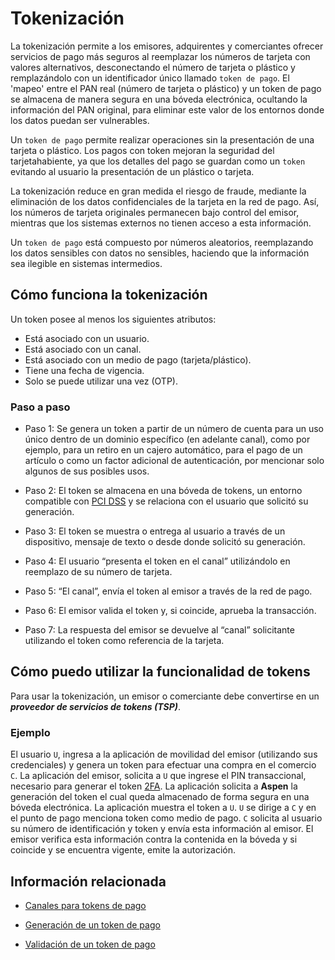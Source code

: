 # Tokenización

La tokenización permite a los emisores, adquirentes y comerciantes ofrecer servicios de pago más seguros al reemplazar los números de tarjeta con valores alternativos, desconectando el número de tarjeta o plástico y remplazándolo con un identificador único llamado `token de pago`. El 'mapeo' entre el PAN real (número de tarjeta o plástico) y un token de pago se almacena de manera segura en una bóveda electrónica, ocultando la información del PAN original, para eliminar este valor de los entornos donde los datos puedan ser vulnerables.

Un `token de pago` permite realizar operaciones sin la presentación de una tarjeta o plástico. Los pagos con token mejoran la seguridad del tarjetahabiente,  ya que los detalles del pago se guardan como un `token` evitando al usuario la presentación de un plástico o tarjeta.

La tokenización reduce en gran medida el riesgo de fraude, mediante la eliminación de los datos confidenciales de la tarjeta en la red de pago. Así, los números de tarjeta originales permanecen bajo control del emisor, mientras que los sistemas externos no tienen acceso a esta información.

Un `token de pago` está compuesto por números aleatorios, reemplazando los datos sensibles con datos no sensibles, haciendo que la información sea ilegible en sistemas intermedios.

## Cómo funciona la tokenización

Un token posee al menos los siguientes atributos:

- Está asociado con un usuario.
- Está asociado con un canal.
- Está asociado con un medio de pago (tarjeta/plástico).
- Tiene una fecha de vigencia.
- Solo se puede utilizar una vez (OTP).

### Paso a paso

- Paso 1: Se genera un token a partir de un número de cuenta para un uso único dentro de un dominio específico (en adelante canal), como por ejemplo, para un retiro en un cajero automático, para el pago de un artículo o como un factor adicional de autenticación, por mencionar solo algunos de sus posibles usos.

- Paso 2: El token se almacena en una bóveda de tokens, un entorno compatible con [PCI DSS](https://en.wikipedia.org/wiki/Payment_Card_Industry_Data_Security_Standard) y se relaciona con el usuario que solicitó su generación.

- Paso 3: El token se muestra o entrega al usuario a través de un dispositivo, mensaje de texto o desde donde solicitó su generación.

- Paso 4: El usuario “presenta el token en el canal” utilizándolo en reemplazo de su número de tarjeta.

- Paso 5: “El canal”, envía el token al emisor a través de la red de pago.

- Paso 6: El emisor valida el token y, si coincide, aprueba la transacción.

- Paso 7: La respuesta del emisor se devuelve al “canal” solicitante utilizando el token como referencia de la tarjeta.

## Cómo puedo utilizar la funcionalidad de tokens

<div id="tps"></div>

Para usar la tokenización, un emisor o comerciante debe convertirse en un _**proveedor de servicios de tokens (TSP)**_.


### Ejemplo

El usuario `U`, ingresa a la aplicación de movilidad del emisor (utilizando sus credenciales) y genera un token para efectuar una compra en el comercio `C`. La aplicación del emisor, solicita a `U` que ingrese el PIN transaccional, necesario para generar el token [2FA](https://en.wikipedia.org/wiki/Multi-factor_authentication). La aplicación solicita a **Aspen** la generación del token el cual queda almacenado de forma segura en una bóveda electrónica. La aplicación muestra el token a `U`. `U` se dirige a `C` y en el punto de pago menciona token como medio de pago. `C` solicita al usuario su número de identificación y token y envía esta información al emisor. El emisor verifica esta información contra la contenida en la bóveda y si coincide y se encuentra vigente, emite la autorización.

## Información relacionada

- [Canales para tokens de pago](Get-Channels.md)

- [Generación de un token de pago](Generate-PaymentToken.md)

- [Validación de un token de pago](Redeem-PaymentToken.md)
